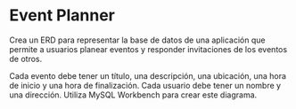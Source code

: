 # Event Planner

Crea un ERD para representar la base de datos de una aplicación que permite a usuarios planear eventos y responder invitaciones de los eventos de otros.

Cada evento debe tener un título, una descripción, una ubicación, una hora de inicio y una hora de finalización.  Cada usuario debe tener un nombre y una dirección.  Utiliza MySQL Workbench para crear este diagrama.